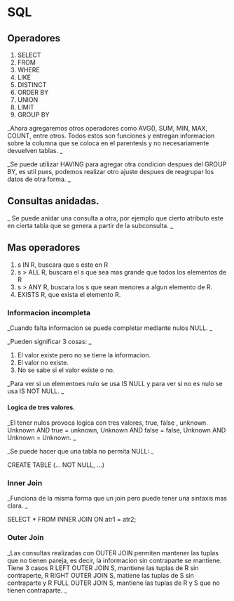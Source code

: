 # SQL

## Operadores

1. SELECT
2. FROM
3. WHERE
4. LIKE
5. DISTINCT
6. ORDER BY
7. UNION
8. LIMIT
9. GROUP BY

_Ahora agregaremos otros operadores como AVG(), SUM, MIN, MAX, COUNT, entre otros. Todos estos son funciones y entregan informacion sobre la columna que se coloca en el parentesis y no necesariamente devuelven tablas. _

_Se puede utilizar HAVING para agregar otra condicion despues del GROUP BY, es util pues, podemos realizar otro ajuste despues de reagrupar los datos de otra forma. _

## Consultas anidadas.

_ Se puede anidar una consulta a otra, por ejemplo que cierto atributo este en cierta tabla que se genera a partir de la subconsulta. _

## Mas operadores

1. s IN R, buscara que s este en R
2. s > ALL R, buscara el s que sea mas grande que todos los elementos de R
3. s > ANY R, buscara los s que sean menores a algun elemento de R.
4. EXISTS R, que exista el elemento R.

### Informacion incompleta

_Cuando falta informacion se puede completar mediante nulos NULL. _

_Pueden significar 3 cosas: _

1. El valor existe pero no se tiene la informacion.
2. El valor no existe.
3. No se sabe si el valor existe o no.

_Para ver si un elementoes nulo se usa IS NULL y para ver si no es nulo se usa IS NOT NULL. _

#### Logica de tres valores.

_El tener nulos provoca logica con tres valores, true, false , unknown. Unknown AND true = unknown, Unknown AND false = false, Unknown AND Unknown = Unknown. _

_Se puede hacer que una tabla no permita NULL: _

CREATE TABLE <name> (...
    <atr> <type> NOT NULL,
    ...)

### Inner Join

_Funciona de la misma forma que un join pero puede tener una sintaxis mas clara. _

SELECT *
FROM <name> INNER JOIN <name2>
ON atr1 = atr2;

### Outer Join

_Las consultas realizadas con OUTER JOIN permiten mantener las tuplas que no tienen pareja, es decir, la informacion sin contraparte se mantiene. Tiene 3 casos R LEFT OUTER JOIN S, mantiene las tuplas de R sin contraperte, R RIGHT OUTER JOIN S, matiene las tuplas de S sin contraparte y R FULL OUTER JOIN S, mantiene las tuplas de R y S que no tienen contraparte. _